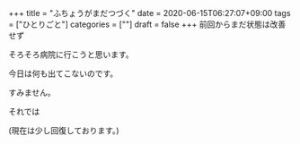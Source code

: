 +++
title = "ふちょうがまだつづく"
date = 2020-06-15T06:27:07+09:00
tags = ["ひとりごと"]
categories = [""]
draft = false
+++
前回からまだ状態は改善せず

そろそろ病院に行こうと思います。

今日は何も出てこないのです。

すみません。

それでは

(現在は少し回復しております。)
